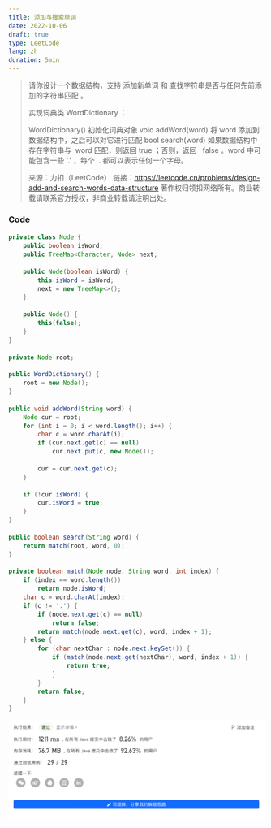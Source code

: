 ```yaml
---
title: 添加与搜索单词
date: 2022-10-06
draft: true
type: LeetCode
lang: zh
duration: 5min
---
```


> 请你设计一个数据结构，支持 添加新单词 和 查找字符串是否与任何先前添加的字符串匹配 。
>
> 实现词典类 WordDictionary ：
>
> WordDictionary() 初始化词典对象
> void addWord(word) 将 word 添加到数据结构中，之后可以对它进行匹配
> bool search(word) 如果数据结构中存在字符串与  word 匹配，则返回 true ；否则，返回   false 。word 中可能包含一些 '.' ，每个  . 都可以表示任何一个字母。
>
> 来源：力扣（LeetCode）
> 链接：https://leetcode.cn/problems/design-add-and-search-words-data-structure
> 著作权归领扣网络所有。商业转载请联系官方授权，非商业转载请注明出处。

### Code

```java
private class Node {
    public boolean isWord;
    public TreeMap<Character, Node> next;

    public Node(boolean isWord) {
        this.isWord = isWord;
        next = new TreeMap<>();
    }

    public Node() {
        this(false);
    }
}

private Node root;

public WordDictionary() {
    root = new Node();
}

public void addWord(String word) {
    Node cur = root;
    for (int i = 0; i < word.length(); i++) {
        char c = word.charAt(i);
        if (cur.next.get(c) == null)
            cur.next.put(c, new Node());

        cur = cur.next.get(c);
    }

    if (!cur.isWord) {
        cur.isWord = true;
    }
}

public boolean search(String word) {
    return match(root, word, 0);
}

private boolean match(Node node, String word, int index) {
    if (index == word.length())
        return node.isWord;
    char c = word.charAt(index);
    if (c != '.') {
        if (node.next.get(c) == null)
            return false;
        return match(node.next.get(c), word, index + 1);
    } else {
        for (char nextChar : node.next.keySet()) {
            if (match(node.next.get(nextChar), word, index + 1)) {
                return true;
            }
        }
        return false;
    }
}
```

![Code](/public/images/leetcode/15-0.png)
